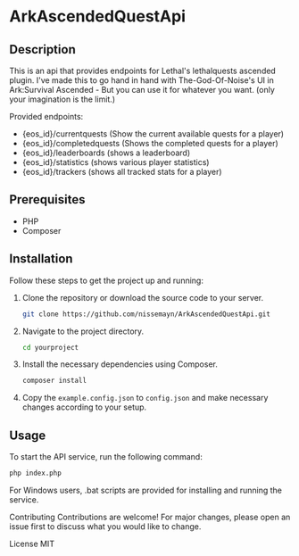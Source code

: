 # ArkAscendedQuestApi

## Description

This is an api that provides endpoints for Lethal's lethalquests ascended plugin.
I've made this to go hand in hand with The-God-Of-Noise's UI in Ark:Survival Ascended - But you can use it for whatever you want. (only your imagination is the limit.)

Provided endpoints:
- {eos_id}/currentquests (Show the current available quests for a player)
- {eos_id}/completedquests (Shows the completed quests for a player)
- {eos_id}/leaderboards (shows a leaderboard)
- {eos_id}/statistics (shows various player statistics)
- {eos_id}/trackers (shows all tracked stats for a player)

## Prerequisites

- PHP
- Composer

## Installation

Follow these steps to get the project up and running:

1. Clone the repository or download the source code to your server.

    ```bash
    git clone https://github.com/nissemayn/ArkAscendedQuestApi.git
    ```

2. Navigate to the project directory.

    ```bash
    cd yourproject
    ```

3. Install the necessary dependencies using Composer.

    ```bash
    composer install
    ```

4. Copy the `example.config.json` to `config.json` and make necessary changes according to your setup.


## Usage

To start the API service, run the following command:

```bash
php index.php
```

For Windows users, .bat scripts are provided for installing and running the service.

Contributing
Contributions are welcome! For major changes, please open an issue first to discuss what you would like to change.

License
MIT